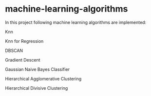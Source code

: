 # machine-learning-algorithms
<p>In this project following machine learning algorithms are implemented:</p>
<p>Knn</p>
<p>Knn for Regression</p>
<p>DBSCAN</p>
<p>Gradient Descent</p>
<p>Gaussian Naive Bayes Classifier</p>
<p>Hierarchical Agglomerative Clustering</p>
<p>Hierarchical Divisive Clustering</p>
